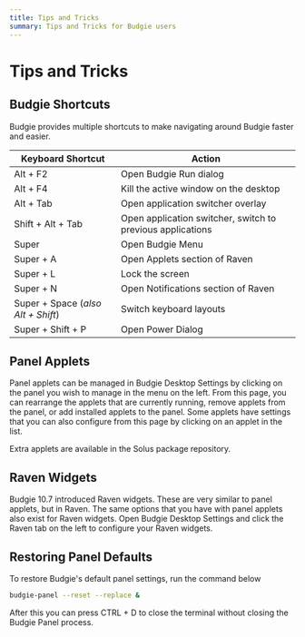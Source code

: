 ```yaml
---
title: Tips and Tricks
summary: Tips and Tricks for Budgie users
---
```


# Tips and Tricks

## Budgie Shortcuts

Budgie provides multiple shortcuts to make navigating around Budgie faster and easier.

Keyboard Shortcut | Action
----- | -----
Alt + F2 | Open Budgie Run dialog
Alt + F4 | Kill the active window on the desktop
Alt + Tab | Open application switcher overlay
Shift + Alt + Tab | Open application switcher, switch to previous applications
Super | Open Budgie Menu
Super + A | Open Applets section of Raven
Super + L | Lock the screen
Super + N | Open Notifications section of Raven
Super + Space (*also Alt + Shift*) | Switch keyboard layouts
Super + Shift + P | Open Power Dialog

## Panel Applets

Panel applets can be managed in Budgie Desktop Settings by clicking on the panel you wish to manage in the menu on the left. From this page, you can rearrange the applets that are currently running, remove applets from the panel, or add installed applets to the panel. Some applets have settings that you can also configure from this page by clicking on an applet in the list.

Extra applets are available in the Solus package repository.

## Raven Widgets

Budgie 10.7 introduced Raven widgets. These are very similar to panel applets, but in Raven. The same options that you have with panel applets also exist for Raven widgets. Open Budgie Desktop Settings and click the Raven tab on the left to configure your Raven widgets.

## Restoring Panel Defaults

To restore Budgie's default panel settings, run the command below

```bash
budgie-panel --reset --replace &
```

After this you can press CTRL + D to close the terminal without closing the Budgie Panel process.
